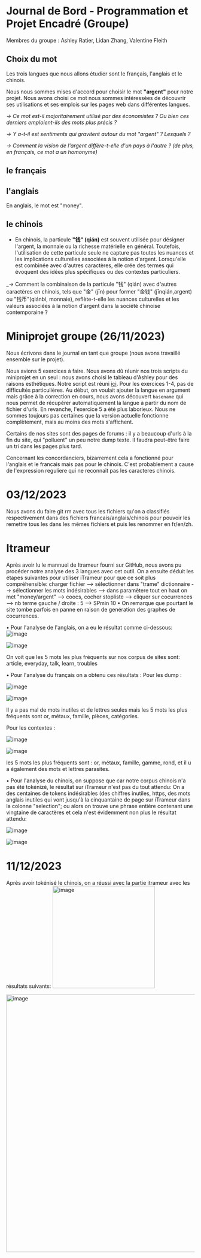 # Journal de Bord - Programmation et Projet Encadré (Groupe)

Membres du groupe : Ashley Ratier, Lidan Zhang, Valentine Fleith

## Choix du mot

Les trois langues que nous allons étudier sont le français, l'anglais et le chinois.

Nous nous sommes mises d'accord pour choisir le mot **"argent"** pour notre projet. Nous avons choisi ce mot nous sommes intéressées de découvrir ses utilisations et ses emplois sur les pages web dans différentes langues.

_-> Ce mot est-il majoritairement utilisé par des économistes ? Ou bien ces derniers emploient-ils des mots plus précis ?_ 

_-> Y a-t-il est sentiments qui gravitent autour du mot "argent" ? Lesquels ?_

_-> Comment la vision de l'argent diffère-t-elle d'un pays à l'autre ? (de plus, en français, ce mot a un homonyme)_


## le français

## l'anglais

En anglais, le mot est "money".

## le chinois

- En chinois, la particule **"钱" (qián)** est souvent utilisée pour désigner l'argent, la monnaie ou la richesse matérielle en général. Toutefois, l'utilisation de cette particule seule ne capture pas toutes les nuances et les implications culturelles associées à la notion d'argent. Lorsqu'elle est combinée avec d'autres caractères, elle crée des termes qui évoquent des idées plus spécifiques ou des contextes particuliers.

_-> Comment la combinaison de la particule "钱" (qián) avec d'autres caractères en chinois, tels que "金" (jīn) pour former "金钱" (jīnqián,argent) ou "钱币"(qiánbì, monnaie), reflète-t-elle les nuances culturelles et les valeurs associées à la notion d'argent dans la société chinoise contemporaine ?


# Miniprojet groupe (26/11/2023)

Nous écrivons dans le journal en tant que groupe (nous avons travaillé ensemble sur le projet). 

Nous avions 5 exercices à faire. Nous avons dû réunir nos trois scripts du miniprojet en un seul : nous avons choisi le tableau d'Ashley pour des raisons esthétiques.
Notre script est réuni [ici](/programmes/creation_tableaux.sh).
Pour les exercices 1-4, pas de difficultés particulières.
Au début, on voulait ajouter la langue en argument mais grâce à la correction en cours, nous avons découvert `basename` qui nous permet de récupérer automatiquement la langue à partir du nom de fichier d'urls.
En revanche, l'exercice 5 a été plus laborieux. Nous ne sommes toujours pas certaines que la version actuelle fonctionne complètement, mais au moins des mots s'affichent.


Certains de nos sites sont des pages de forums : il y a beaucoup d'urls à la fin du site, qui "polluent" un peu notre dump texte. Il faudra peut-être faire un tri dans les pages plus tard.

Concernant les concordanciers, bizarrement cela a fonctionné pour l'anglais et le francais mais pas pour le chinois. C'est probablement a cause de l'expression reguliere qui ne reconnait pas les caracteres chinois.

# 03/12/2023
Nous avons du faire git rm avec tous les fichiers qu'on a classifiés respectivement dans des fichiers francais/anglais/chinois pour pouvoir les remettre tous les dans les mêmes fichiers et puis les renommer en fr/en/zh.

# Itrameur
Après avoir lu le mannuel de Itrameur fourni sur GitHub, nous avons pu procéder notre analyse des 3 langues avec cet outil. On a ensuite déduit les étapes suivantes pour utiliser iTrameur pour que ce soit plus compréhensible: charger fichier --> sélectionner dans "trame" dictionnaire --> sélectionner les mots indésirables -->  dans paramètere tout en haut on met "money/argent" --> coocs, cocher stopliste --> cliquer sur cocurrences --> nb terme gauche / droite : 5 --> SPmin 10
• On remarque que pourtant le site tombe parfois en panne en raison de genération des graphes de cocurrences.

• Pour l'analyse de l'anglais, on a eu le résultat comme ci-dessous:
![image](https://github.com/valentinefleith/PPE1-Groupe/assets/125041345/8e5858cf-ee30-469e-98ed-5b19e12b83c1)

![image](https://github.com/valentinefleith/PPE1-Groupe/assets/125041345/3b130018-e502-4d4c-bbf5-babd2690091c)

On voit que les 5 mots les plus fréquents sur nos corpus de sites sont: article, everyday, talk, learn, troubles

• Pour l'analyse du français on a obtenu ces résultats : 
Pour les dump : 

![image](https://github.com/valentinefleith/PPE1-Groupe/assets/145553165/d172e3f4-724d-43c0-a535-4d8ab8d6a01c)

![image](https://github.com/valentinefleith/PPE1-Groupe/assets/145553165/564b0893-db17-48a4-986a-4e742ceb1ff2)



Il y a pas mal de mots inutiles et de lettres seules mais les 5 mots les plus fréquents sont or, métaux, famille, pièces, catégories.

Pour les contextes : 

![image](https://github.com/valentinefleith/PPE1-Groupe/assets/145553165/fb7911b7-19c2-40d7-a179-7530a1a3621b)

![image](https://github.com/valentinefleith/PPE1-Groupe/assets/145553165/8ab2baa9-d69b-414e-b19b-80dabec89e79)

les 5 mots les plus fréquents sont : or, métaux, famille, gamme, rond, et il u a également des mots et lettres parasites.


• Pour l'analyse du chinois, on suppose que car notre corpus chinois n'a pas été tokénizé, le résultat sur iTrameur n'est pas du tout attendu:
On a des centaines de tokens indésirables (des chiffres inutiles, https, des mots anglais inutiles qui vont jusqu'à la cinquantaine de page sur iTrameur dans la colonne "selection"; ou alors on trouve une phrase entière contenant une vingtaine de caractères et cela n'est évidemment non plus le résultat attendu:

![image](https://github.com/valentinefleith/PPE1-Groupe/assets/145340927/76cde544-b68b-40a9-949a-5ea755568d43)

![image](https://github.com/valentinefleith/PPE1-Groupe/assets/145340927/c88ebf09-046c-475e-a602-9f45d7d681f4)

# 11/12/2023
Après avoir tokénisé le chinois, on a réussi avec la partie itrameur avec les résultats suivants: <img width="273" alt="image" src="https://github.com/valentinefleith/PPE1-Groupe/assets/145340927/5da66bf5-83a4-411c-86bd-db5aadb793f7">

<img width="688" alt="image" src="https://github.com/valentinefleith/PPE1-Groupe/assets/145340927/469e388d-034b-43e8-9a6f-6ae2211421f7">




